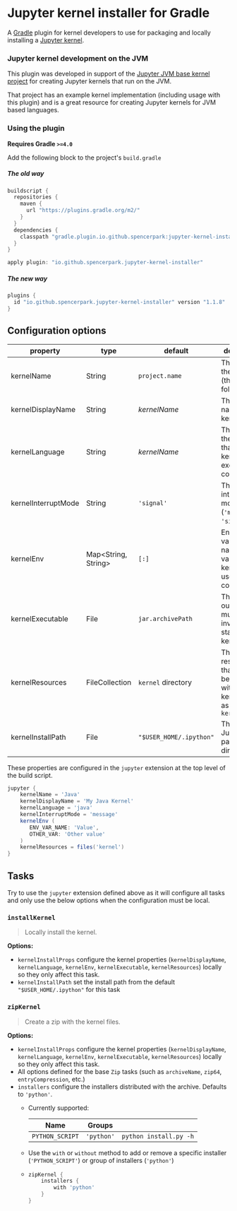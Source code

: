 # Jupyter kernel installer for Gradle

A [Gradle](https://gradle.org/) plugin for kernel developers to use for packaging and locally installing a [Jupyter kernel](http://jupyter.readthedocs.io/en/latest/projects/kernels.html).

### Jupyter kernel development on the JVM

This plugin was developed in support of the [Jupyter JVM base kernel project](https://github.com/SpencerPark/jupyter-jvm-basekernel) for creating Jupyter kernels that run on the JVM.

That project has an example kernel implementation (including usage with this plugin) and is a great resource for creating Jupyter kernels for JVM based languages.

### Using the plugin

**Requires Gradle `>=4.0`**

Add the following block to the project's `build.gradle`

##### The old way

```gradle
buildscript {
  repositories {
    maven {
      url "https://plugins.gradle.org/m2/"
    }
  }
  dependencies {
    classpath "gradle.plugin.io.github.spencerpark:jupyter-kernel-installer:1.1.8"
  }
}

apply plugin: "io.github.spencerpark.jupyter-kernel-installer"
```

##### The new way

```gradle
plugins {
  id "io.github.spencerpark.jupyter-kernel-installer" version "1.1.8"
}
```

## Configuration options

| **property**        | **type**            | **default**             | **description**                                                                    |
|---------------------|---------------------|-------------------------|------------------------------------------------------------------------------------|
| kernelName          | String              | `project.name`          | The name of the kernel (the kernel folder)                                         |
| kernelDisplayName   | String              | _kernelName_            | The display name of the kernel                                                     |
| kernelLanguage      | String              | _kernelName_            | The name of the language that the kernel can execute code in                       |
| kernelInterruptMode | String              | `'signal'`              | The desired interrupt mode (`'message'` or `'signal'`)                             |
| kernelEnv           | Map<String, String> | `[:]`                   | Environment variable names and values that a kernel may use for configuration      |
| kernelExecutable    | File                | `jar.archivePath`       | The build output that must be invoked to start the kernel                          |
| kernelResources     | FileCollection      | `kernel` directory      | The resources that should be included with the kernel such as a `kernel.js`        |
| kernelInstallPath   | File                | `"$USER_HOME/.ipython"` | The path to a Jupyter data path directory                                          |

These properties are configured in the `jupyter` extension at the top level of the build script.

```gradle
jupyter {
    kernelName = 'Java'
    kernelDisplayName = 'My Java Kernel'
    kernelLanguage = 'java'
    kernelInterruptMode = 'message'
    kernelEnv (
       ENV_VAR_NAME: 'Value',
       OTHER_VAR: 'Other value'
    )
    kernelResources = files('kernel')
}
```

## Tasks

Try to use the `jupyter` extension defined above as it will configure all tasks and only use the below options when the configuration must be local.

### `installKernel`
>   Locally install the kernel.

**Options:**

*   `kernelInstallProps` configure the kernel properties (`kernelDisplayName`, `kernelLanguage`, `kernelEnv`, `kernelExecutable`, `kernelResources`) locally so they only affect this task.
*   `kernelInstallPath` set the install path from the default `"$USER_HOME/.ipython"` for this task

### `zipKernel`
>   Create a zip with the kernel files.

**Options:**

*   `kernelInstallProps` configure the kernel properties (`kernelDisplayName`, `kernelLanguage`, `kernelEnv`, `kernelExecutable`, `kernelResources`) locally so they only affect this task.
*   All options defined for the base `Zip` tasks (such as `archiveName`, `zip64`, `entryCompression`, etc.)
*   `installers` configure the installers distributed with the archive. Defaults to `'python'`.
    *   Currently supported:

        | Name            | Groups     |                        |
        |-----------------|------------| -----------------------|
        | `PYTHON_SCRIPT` | `'python'` | `python install.py -h` |
    *   Use the `with` or `without` method to add or remove a specific installer (`'PYTHON_SCRIPT'`) or group of installers (`'python'`)
    *   ```gradle
        zipKernel {
            installers {
                with 'python'
            }
        }
        ```
